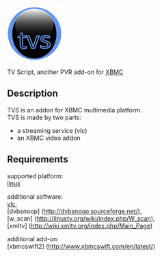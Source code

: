 ![tvs](./plugin.video.tvs/icon_128x128.png "TVS")

TV Script, another PVR add-on for [XBMC](http://xbmc.org/)


## Description
TVS is an addon for XBMC multimedia platform.  
TVS is made by two parts:  
* a streaming service (vlc)  
* an XBMC video addon  


## Requirements

supported platform:   
[linux](http://www.linux.org/)  

additional software:  
[vlc](http://www.videolan.org/vlc/),   
[dvbsnoop] (http://dvbsnoop.sourceforge.net/),   
[w_scan] (http://linuxtv.org/wiki/index.php/W_scan),   
[xmltv] (http://wiki.xmltv.org/index.php/Main_Page)  

additional add-on:    
[xbmcswift2] (http://www.xbmcswift.com/en/latest/)  

